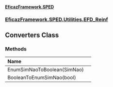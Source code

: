#### [EficazFramework.SPED](EficazFrameworkSPED.md 'EficazFramework SPED')
### [EficazFramework.SPED.Utilities.EFD_Reinf](EficazFramework.SPED.Utilities.EFD_Reinf.md 'EficazFramework.SPED.Utilities.EFD_Reinf')

## Converters Class
### Methods

| Name | |
| :--- | :--- |
| EnumSimNaoToBoolean(SimNao) |  |
| BooleanToEnumSimNao(bool) |  |
